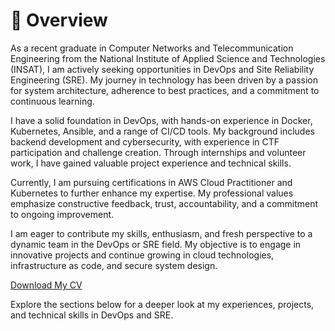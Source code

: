 # 📖 Overview

As a recent graduate in Computer Networks and Telecommunication Engineering from the National Institute of Applied Science and Technologies (INSAT), I am actively seeking opportunities in DevOps and Site Reliability Engineering (SRE). My journey in technology has been driven by a passion for system architecture, adherence to best practices, and a commitment to continuous learning.

I have a solid foundation in DevOps, with hands-on experience in Docker, Kubernetes, Ansible, and a range of CI/CD tools. My background includes backend development and cybersecurity, with experience in CTF participation and challenge creation. Through internships and volunteer work, I have gained valuable project experience and technical skills.

Currently, I am pursuing certifications in AWS Cloud Practitioner and Kubernetes to further enhance my expertise. My professional values emphasize constructive feedback, trust, accountability, and a commitment to ongoing improvement.

I am eager to contribute my skills, enthusiasm, and fresh perspective to a dynamic team in the DevOps or SRE field. My objective is to engage in innovative projects and continue growing in cloud technologies, infrastructure as code, and secure system design.

[Download My CV](https://drive.google.com/file/d/1STPK0AurM8PXLg_1GHtXNoKIe5i8GJaE/view?usp=sharing)

Explore the sections below for a deeper look at my experiences, projects, and technical skills in DevOps and SRE.
